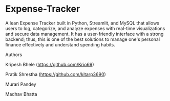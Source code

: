 # Expense-Tracker
A lean Expense Tracker built in Python, Streamlit, and MySQL that allows users to log, categorize, and analyze expenses with real-time visualizations and secure data management. It has a user-friendly interface with a strong backend; thus, this is one of the best solutions to manage one's personal finance effectively and understand spending habits.

Authors

Kripesh Bhele (https://github.com/Krio69)

Pratik Shrestha (https://github.com/kitarp3690)

Murari Pandey 

Madhav Bhatta



